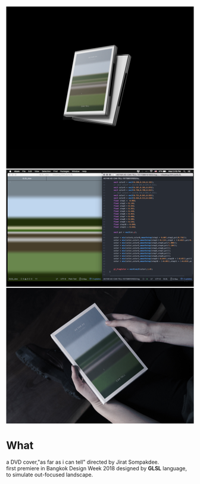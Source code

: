 ![home](../../assets/images/as-far-as/00.jpg)
![home](../../assets/images/as-far-as/02.png)
![home](../../assets/images/as-far-as/03.jpg)



# What
a DVD cover,"as far as i can tell" directed by Jirat Sompakdee.
<br/>
first premiere in Bangkok Design Week 2018
designed by <b>GLSL</b> language, 
<br/>
to simulate out-focused landscape.

